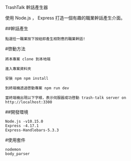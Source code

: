 TrashTalk 幹話產生器

使用 Node.js ， Express 打造一個有趣的職業幹話產生介面。

##幹話產生

    點選任一職業按下按紐即產生相對應的職業幹話!

#啓動方法

    將本專案 clone 到本地端

    進入專案資料夾

    安裝 npm npm install

    到終端機透過啓動專案 npm run dev

    當終端機出現以下字樣，表示伺服器成功啓動 trash-talk server on http://localhost:3300

##開發環境

    Node.js -v10.15.0
    Express -4.17.1
    Express-Handlebars-5.3.3

#使用套件

    nodemon
    body_parser
